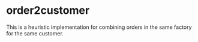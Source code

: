 # order2customer
This is a heuristic implementation for combining orders in the same factory for the same customer.

